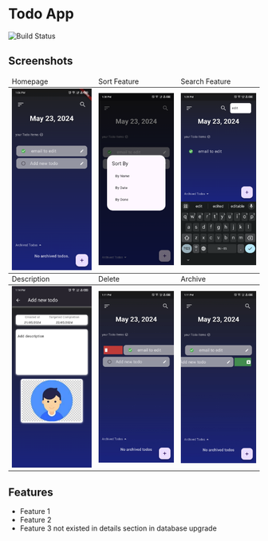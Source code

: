 # Todo App

![Build Status](https://github.com/your-username/your-repo-name/actions/workflows/ci.yml/badge.svg)

## Screenshots

<table>
    <thead>
        <tr>
            <td>Homepage</td>
<td>Sort Feature</td>
<td>Search Feature</td>
        </tr>
    </thead>
  <tr>
    <td><img src="screenshots/homepage.png" alt="Screen1" width="200"/></td>
    <td><img src="screenshots/sort.png" alt="Screen2" width="200"/></td>
    <td><img src="screenshots/search.png" alt="Screen2" width="200"/></td>
  </tr>
<thead>
        <tr>
            <td>Description</td>
<td>Delete</td>
<td>Archive</td>
        </tr>
    </thead>
  <tr>
    <td><img src="screenshots/description.png" alt="Screen2" width="200"/></td>
    <td><img src="screenshots/ss1.jpg" alt="Screen2" width="200"/></td>
    <td><img src="screenshots/ss2.jpg" alt="Screen2" width="200"/></td>
  </tr>
</table>

## Features

- Feature 1
- Feature 2
- Feature 3
  not existed in details section in database upgrade